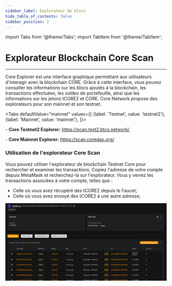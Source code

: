 ```yaml
---
sidebar_label: Explorateur de blocs
hide_table_of_contents: false
sidebar_position: 2
---
```


import Tabs from '@theme/Tabs';
import TabItem from '@theme/TabItem';

# Explorateur Blockchain Core Scan

---

Core Explorer est une interface graphique permettant aux utilisateurs d'interagir avec la blockchain CORE. Grâce à cette interface, vous pouvez consulter les informations sur les blocs ajoutés à la blockchain, les transactions effectuées, les soldes de portefeuille, ainsi que les informations sur les jetons tCORE2 et CORE. Core Network propose des explorateurs pour son mainnet et son testnet.

<Tabs defaultValue="mainnet" values={[
{label: 'Testnet', value: 'testnet2'},
{label: 'Mainnet', value: 'mainnet'},
]}>

<TabItem value="testnet2">- **Core Testnet2 Explorer:** https://scan.test2.btcs.network/</TabItem>

<TabItem value="mainnet">- **Core Mainnet Explorer:** https://scan.coredao.org/</TabItem>

</Tabs>

### Utilisation de l'explorateur Core Scan

Vous pouvez utiliser l'explorateur de blockchain Testnet Core pour rechercher et examiner les transactions. Copiez l'adresse de votre compte depuis MetaMask et recherchez-la sur l'explorateur. Vous y verrez les transactions associées à votre compte, telles que :

- Celle où vous avez récupéré des tCORE2 depuis le Faucet;
- Celle où vous avez envoyé des tCORE2 à une autre adresse;

![core-explorer](../../../../../static/img/core-explorer.png)
